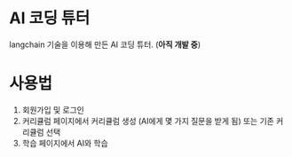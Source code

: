 # AI 코딩 튜터
langchain 기술을 이용해 만든 AI 코딩 튜터. (**__아직 개발 중__**)

# 사용법
1. 회원가입 및 로그인
2. 커리큘럼 페이지에서 커리큘럼 생성 (AI에게 몇 가지 질문을 받게 됨) 또는 기존 커리큘럼 선택
3. 학습 페이지에서 AI와 학습